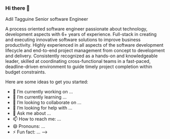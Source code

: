 ### Hi there 👋
Adil Tagguine
Senior software Engineer

A process oriented software engineer passionate about technology, development aspects with 6+ years of experience.
Full-stack in creating and executing innovative software solutions to improve business productivity. 
Highly experienced in all aspects of the software development lifecycle and end-to-end project management from concept to development and delivery. 
Consistently recognized as a hands-on and knowledgeable leader, skilled at coordinating cross-functional teams in a fast-paced, 
deadline-driven environment to guide timely project completion within budget constraints.

Here are some ideas to get you started:

- 🔭 I’m currently working on ...
- 🌱 I’m currently learning ...
- 👯 I’m looking to collaborate on ...
- 🤔 I’m looking for help with ...
- 💬 Ask me about ...
- 📫 How to reach me: ...
- 😄 Pronouns: ...
- ⚡ Fun fact: ...
-->
